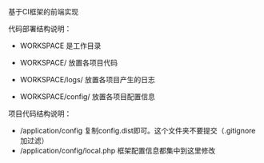 基于CI框架的前端实现

代码部署结构说明：
* WORKSPACE             是工作目录

* WORKSPACE/            放置各项目代码
* WORKSPACE/logs/       放置各项目产生的日志
* WORKSPACE/config/     放置各项目配置信息

项目代码结构说明：
* /application/config   复制config.dist即可。这个文件夹不要提交（.gitignore加过滤）
* /application/config/local.php 框架配置信息都集中到这里修改

